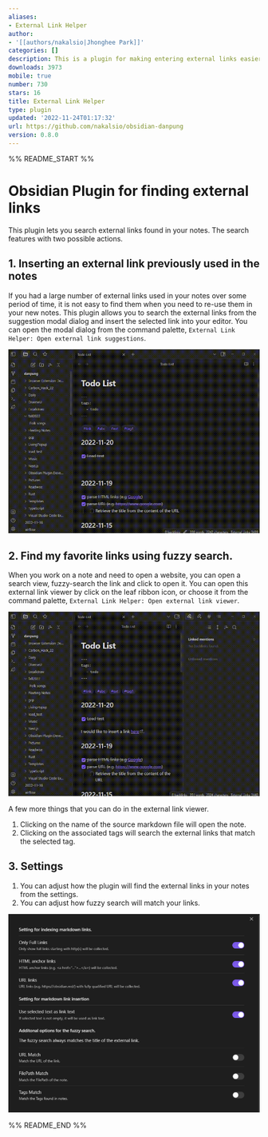 ```yaml
---
aliases:
- External Link Helper
author:
- '[[authors/nakalsio|Jhonghee Park]]'
categories: []
description: This is a plugin for making entering external links easier.
downloads: 3973
mobile: true
number: 730
stars: 16
title: External Link Helper
type: plugin
updated: '2022-11-24T01:17:32'
url: https://github.com/nakalsio/obsidian-danpung
version: 0.8.0
---
```


%% README_START %%

# Obsidian Plugin for finding external links

This plugin lets you search external links found in your notes. The search features with two possible actions.

## 1. Inserting an external link previously used in the notes

If you had a large number of external links used in your notes over some period of time, it is not easy to find them when you need to re-use them in your new notes. This plugin allows you to search the external links from the suggestion modal dialog and insert the selected link into your editor. You can open the modal dialog from the command palette, `External Link Helper: Open external link suggestions`.

![Insert external link demo](https://raw.githubusercontent.com/nakalsio/obsidian-danpung/HEAD/images/insert_link_demo.gif)

## 2. Find my favorite links using fuzzy search.

When you work on a note and need to open a website, you can open a search view, fuzzy-search the link and click to open it. You can open this external link viewer by click on the leaf ribbon icon, or choose it from the command palette, `External Link Helper: Open external link viewer`.

![Search and open external link demo](https://raw.githubusercontent.com/nakalsio/obsidian-danpung/HEAD/images/search_open_link_demo.gif)

A few more things that you can do in the external link viewer.

1. Clicking on the name of the source markdown file will open the note.
2. Clicking on the associated tags will search the external links that match the selected tag.

## 3. Settings

1. You can adjust how the plugin will find the external links in your notes from the settings.
2. You can adjust how fuzzy search will match your links.

![Settings](https://raw.githubusercontent.com/nakalsio/obsidian-danpung/HEAD/images/settings.png)


%% README_END %%